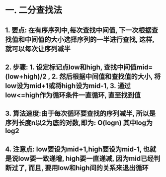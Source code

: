 # 一. 二分查找法

## 1. 要点: 在有序序列中,每次查找中间值, 下一次根据查找值和中间值的大小选择序列的一半进行查找, 这样, 就可以每次让序列减半

## 2. 步骤: 1. 设定标记点low和high, 查找中间值mid=(low+high)/2 , 2. 然后根据中间值和查找值的大小, 将low设为mid+1或将high设为mid-1, 3. 通过low<=high作为循环条件一直循环, 直至找到值

## 3. 算法速度:由于每次循环要查找的序列减半, 所以是序列长度n以2为底的对数,即为:	O(logn)  其中log为log2

## 4. 注意点: low要设为mid+1,high要设为mid-1, 也就是说low要一致递增, high要一直递减, 因为mid已经判断过了, 而且, 要用low和high间的关系来退出循环 